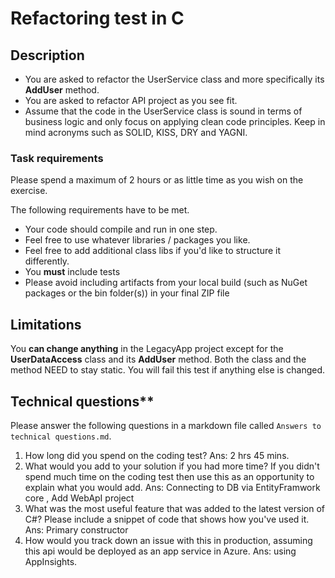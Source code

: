 # Refactoring test in C #

## Description

- You are asked to refactor the UserService class and more specifically its **AddUser** method.
- You are asked to refactor API project as you see fit.
- Assume that the code in the UserService class is sound in terms of business logic and only focus on applying clean code principles. Keep in mind acronyms such as SOLID, KISS, DRY and YAGNI.

### **Task requirements**

Please spend a maximum of 2 hours or as little time as you wish on the exercise.

The following requirements have to be met.

- Your code should compile and run in one step.
- Feel free to use whatever libraries / packages you like.
- Feel free to add additional class libs if you'd like to structure it differently.
- You **must** include tests
- Please avoid including artifacts from your local build (such as NuGet packages or the bin folder(s)) in your final ZIP file

## Limitations

You **can change anything** in the LegacyApp project except for the **UserDataAccess** class and its **AddUser** method. Both the class and the method NEED to stay static. You will fail this test if anything else is changed.

## Technical questions**

Please answer the following questions in a markdown file called `Answers to technical questions.md`.

1.  How long did you spend on the coding test?  Ans: 2 hrs 45 mins.
2.  What would you add to your solution if you had more time? If you didn't spend much time on the coding test then use this as an opportunity to explain what you would add. Ans: Connecting to DB via EntityFramwork core , Add WebApI project
3. What was the most useful feature that was added to the latest version of C#? Please include a snippet of code that shows how you've used it. Ans: Primary constructor
4. How would you track down an issue with this in production, assuming this api would be deployed as an app service in Azure.  Ans: using AppInsights.
